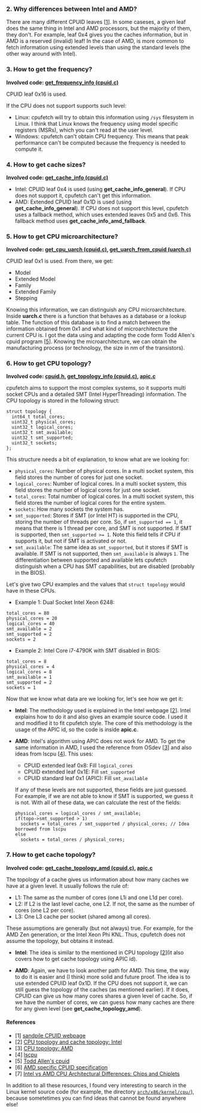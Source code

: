 ### 2. Why differences between Intel and AMD?
There are many different CPUID leaves [[1](#references)]. In some caseses, a given leaf does the same thing in Intel and AMD processors, but the majority of them, they don't. For example, leaf 0x4 gives you the caches information, but in AMD is a reserved (invalid) leaf! In the case of AMD, is more common to fetch information using extended levels than using the standard levels (the other way around with Intel).

### 3. How to get the frequency?
__Involved code: [get_frequency_info (cpuid.c)](https://github.com/Dr-Noob/cpufetch/blob/master/src/x86/cpuid.c)__

CPUID leaf 0x16 is used.

If the CPU does not support supports such level:
- Linux: cpufetch will try to obtain this information using `/sys` filesystem in Linux. I think that Linux knows the frequency using model specific registers (MSRs), which you can't read at the user level.
- Windows: cpufetch can't obtain CPU frequency. This means that peak performance can't be computed because the frequency is needed to compute it.

### 4. How to get cache sizes?
__Involved code: [get_cache_info (cpuid.c)](https://github.com/Dr-Noob/cpufetch/blob/master/src/x86/cpuid.c)__

- Intel: CPUID leaf 0x4 is used (using __get_cache_info_general__). If CPU does not support it, cpufetch can't get this information.
- AMD: Extended CPUID leaf 0x1D is used (using __get_cache_info_general__). If CPU does not support this level, cpufetch uses a fallback method, which uses extended leaves 0x5 and 0x6. This fallback method uses __get_cache_info_amd_fallback__.


### 5. How to get CPU microarchitecture?
__Involved code: [get_cpu_uarch (cpuid.c)](https://github.com/Dr-Noob/cpufetch/blob/master/src/x86/cpuid.c), [get_uarch_from_cpuid (uarch.c)](https://github.com/Dr-Noob/cpufetch/blob/master/src/x86/uarch.c)__

CPUID leaf 0x1 is used. From there, we get:
- Model
- Extended Model
- Family
- Extended Family
- Stepping

Knowing this information, we can distinguish any CPU microarchitecture. Inside __uarch.c__ there is a function that behaves as a database or a lookup table. The function of this database is to find a match between the information obtained from 0x1 and what kind of microarchitecture the current CPU is. I got the data using and adapting the code form Todd Allen's cpuid program [[5](#references)]. Knowing the microarchitecture, we can obtain the manufacturing process (or technology, the size in nm of the transistors).

### 6. How to get CPU topology?
__Involved code: [cpuid.h](https://github.com/Dr-Noob/cpufetch/blob/master/src/x86/cpuid.h), [get_topology_info (cpuid.c)](https://github.com/Dr-Noob/cpufetch/blob/master/src/x86/cpuid.c), [apic.c](https://github.com/Dr-Noob/cpufetch/blob/master/src/x86/apic.c)__

cpufetch aims to support the most complex systems, so it supports multi socket CPUs and a detailed SMT (Intel HyperThreading) information. The CPU topology is stored in the following struct:

```
struct topology {
  int64_t total_cores;
  uint32_t physical_cores;
  uint32_t logical_cores;
  uint32_t smt_available;
  uint32_t smt_supported;
  uint32_t sockets;
};
```

This structure needs a bit of explanation, to know what are we looking for:
- `physical_cores`: Number of physical cores. In a multi socket system, this field stores the number of cores for just one socket.
- `logical_cores`: Number of logical cores. In a multi socket system, this field stores the number of logical cores for just one socket.
- `total_cores`: Total number of logical cores. In a multi socket system, this field stores the number of logical cores for the entire system.
- `sockets`: How many sockets the system has.
- `smt_supported`: Stores if SMT (or Intel HT) is supported in the CPU, storing the number of threads per core. So, if `smt_supported == 1`, it means that there is 1 thread per core, and SMT is not supported. If SMT is supported, then `smt_supported >= 1`. Note this field tells if CPU if supports it, but not if SMT is activated or not.
- `smt_available`: The same idea as `smt_supported`, but it stores if SMT is available. If SMT is not supported, then `smt_available` is always `1`. The differentiation between supported and available lets cpufetch distinguish when a CPU has SMT capabilities, but are disabled (probably in the BIOS).

Let's give two CPU examples and the values that `struct topology` would have in these CPUs.
- Example 1: Dual Socket Intel Xeon 6248:

```
total_cores = 80
physical_cores = 20
logical_cores = 40
smt_available = 2
smt_supported = 2
sockets = 2
```

- Example 2: Intel Core i7-4790K with SMT disabled in BIOS:

```
total_cores = 8
physical_cores = 4
logical_cores = 8
smt_available = 1
smt_supported = 2
sockets = 1
```

Now that we know what data are we looking for, let's see how we get it:

- __Intel__: The methodology used is explained in the Intel webpage [[2](#references)]. Intel explains how to do it and also gives an example source code. I used it and modified it to fit cpufetch style. The core of this methodology is the usage of the APIC id, so the code is inside __apic.c__.
- __AMD__: Intel's algorithm using APIC does not work for AMD. To get the same information in AMD, I used the reference from OSdev [[3](#references)] and also ideas from lscpu [[4](#references)]. This uses:
  - CPUID extended leaf 0x8: Fill `logical_cores`
  - CPUID extended leaf 0x1E: Fill `smt_supported`
  - CPUID standard leaf 0x1 (APIC): Fill `smt_available`

  If any of these levels are not supported, these fields are just guessed. For example, if we are not able to know if SMT is supported, we guess it is not. With all of these data, we can calculate the rest of the fields:

  ```
  physical_cores = logical_cores / smt_available;  
  if(topo->smt_supported > 1)
    sockets = total_cores / smt_supported / physical_cores; // Idea borrowed from lscpu
  else
    sockets = total_cores / physical_cores;    
  ```

### 7. How to get cache topology?
__Involved code: [get_cache_topology_amd (cpuid.c)](https://github.com/Dr-Noob/cpufetch/blob/master/src/x86/cpuid.c), [apic.c](https://github.com/Dr-Noob/cpufetch/blob/master/src/x86/apic.c)__

The topology of a cache gives us information about how many caches we have at a given level. It usually follows the rule of:
- L1: The same as the number of cores (one L1i and one L1d per core).
- L2: If L2 is the last level cache, one L2. If not, the same as the number of cores (one L2 per core).
- L3: One L3 cache per socket (shared among all cores).

These assumptions are generally (but not always) true. For example, for the AMD Zen generation, or the Intel Xeon Phi KNL. Thus, cpufetch does not assume the topology, but obtains it instead.

- __Intel__: The idea is similar to the mentioned in CPU topology [[2](#references)](it also covers how to get cache topology using APIC id).

- __AMD__: Again, we have to look another path for AMD. This time, the way to do it is easier and (I think) more solid and future proof. The idea is to use extended CPUID leaf 0x1D. If the CPU does not support it, we can still guess the topology of the caches (as mentioned earlier). If it does, CPUID can give us how many cores shares a given level of cache. So, if we have the number of cores, we can guess how many caches are there for any given level (see __get_cache_topology_amd__).

#### References
- [1] [sandpile CPUID webpage](https://www.sandpile.org/x86/cpuid.htm)
- [2] [CPU topology and cache topology: Intel](https://software.intel.com/content/www/us/en/develop/articles/intel-64-architecture-processor-topology-enumeration.html)
- [3] [CPU topology: AMD](https://wiki.osdev.org/Detecting_CPU_Topology_(80x86))
- [4] [lscpu](https://github.com/karelzak/util-linux/blob/master/sys-utils/lscpu.c)
- [5] [Todd Allen's cpuid](http://www.etallen.com/cpuid.html)
- [6] [AMD specific CPUID specification](https://www.amd.com/system/files/TechDocs/25481.pdf)
- [7] [Intel vs AMD CPU Architectural Differences: Chips and Chiplets](https://c.mi.com/thread-2585048-1-0.html)

In addition to all these resources, I found very interesting to search in the Linux kernel source code (for example, the directory [`arch/x86/kernel/cpu/`](https://elixir.bootlin.com/linux/latest/source/arch/x86/kernel/cpu)), because sometetimes you can find ideas that cannot be found anywhere else!
